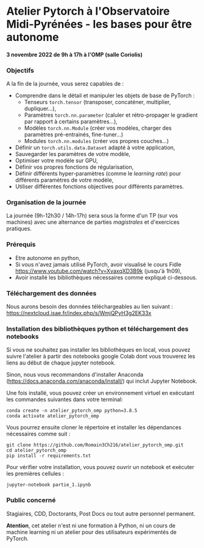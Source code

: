 # Atelier Pytorch à l'Observatoire Midi-Pyrénées - les bases pour être autonome

#### 3 novembre 2022 de 9h à 17h à l'OMP (salle Coriolis)

### Objectifs

A la fin de la journée, vous serez capables de : 

 * Comprendre dans le détail et manipuler les objets de base de PyTorch :
   * Tenseurs ```torch.tensor``` (transposer, concaténer, multiplier, dupliquer...),
   * Paramètres ```torch.nn.parameter``` (caluler et rétro-propager le gradient par rapport à certains paramètres...),
   * Modèles ```torch.nn.Module``` (créer vos modèles, charger des paramètres pré-entrainés, fine-tuner...)
   * Modules ```torch.nn.modules``` (créer vos propres couches...)
 * Définir un ```torch.utils.data.Dataset``` adapté à votre application,
 * Sauvegarder les paramètres de votre modèle,
 * Optimiser votre modèle sur GPU,
 * Définir vos propres fonctions de régularisation,
 * Définir différents hyper-paramètres (comme le *learning rate*) pour différents paramètres de votre modèle,
 * Utiliser différentes fonctions objectives pour différents paramètres.
 
 ### Organisation de la journée

La journée (9h-12h30 / 14h-17h) sera sous la forme d'un TP (sur vos machines) avec une alternance de parties *magistrales* et d'exercices pratiques.

### Prérequis

 * Etre autonome en python,
 * Si vous n'avez jamais utilisé PyTorch, avoir visualisé le cours Fidle https://www.youtube.com/watch?v=XvaxqXD3B9k (jusqu'à 1h09),
 * Avoir installé les bibliothèques nécessaires comme expliqué ci-dessous.
 
### Téléchargement des données 

Nous aurons besoin des données téléchargeables au lien suivant : https://nextcloud.isae.fr/index.php/s/WmjQPyH3g2EK33x

### Installation des bibliothèques python et téléchargement des notebooks

Si vous ne souhaitez pas installer les bibliothèques en local, vous pouvez suivre l'atelier à partir des notebooks google Colab dont vous trouverez les liens au début de chaque jupyter notebook.

Sinon, nous vous recommandons d'installer Anaconda (https://docs.anaconda.com/anaconda/install/) qui inclut Jupyter Notebook. 

Une fois installé, vous pouvez créer un environnement virtuel en exécutant les commandes suivantes dans votre terminal:

```
conda create -n atelier_pytorch_omp python=3.8.5
conda activate atelier_pytorch_omp
```

Vous pourrez ensuite cloner le répertoire et installer les dépendances nécessaires comme suit :

```
git clone https://github.com/Romain3Ch216/atelier_pytorch_omp.git
cd atelier_pytorch_omp
pip install -r requirements.txt
```
Pour vérifier votre installation, vous pouvez ouvrir un notebook et exécuter les premières cellules :

```
jupyter-notebook partie_1.ipynb
```

### Public concerné

Stagiaires, CDD, Doctorants, Post Docs ou tout autre personnel permanent.

**Atention**, cet atelier n'est ni une formation à Python, ni un cours de machine learning ni un atelier pour des utilisateurs expérimentés de PyTorch.
